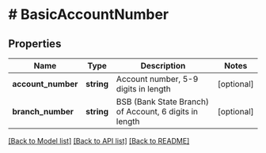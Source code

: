 # # BasicAccountNumber

## Properties

Name | Type | Description | Notes
------------ | ------------- | ------------- | -------------
**account_number** | **string** | Account number, 5-9 digits in length | [optional]
**branch_number** | **string** | BSB (Bank State Branch) of Account, 6 digits in length | [optional]

[[Back to Model list]](../../README.md#models) [[Back to API list]](../../README.md#endpoints) [[Back to README]](../../README.md)
